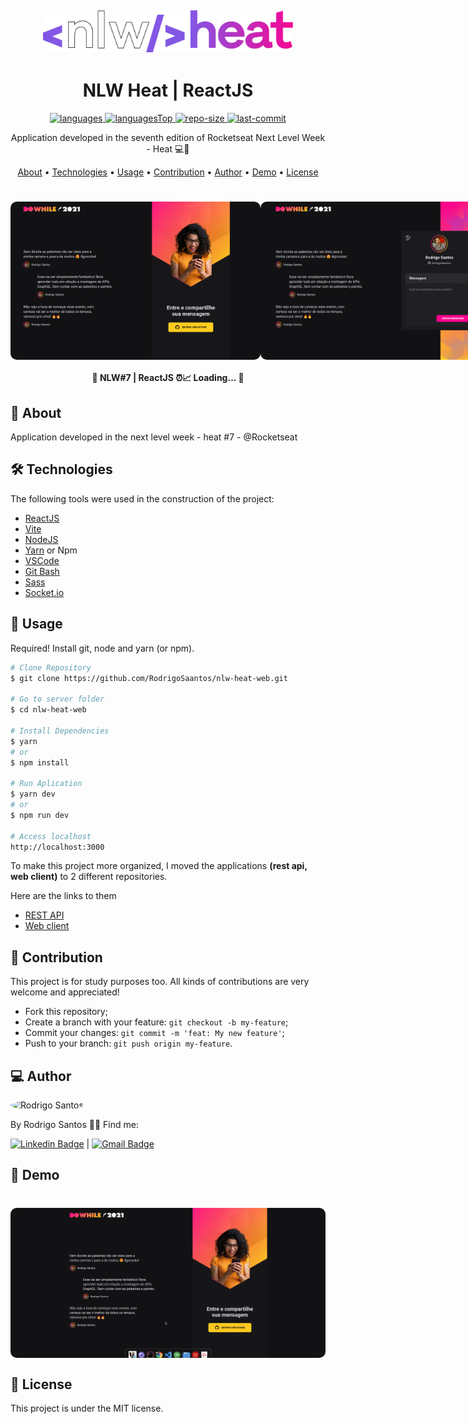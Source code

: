 <h2 align="center">
  <div>
    <img alt="Logo" title="#logo" src="public/nlw-heat.png" width="400"/>
  <div>
</h2>

<h1 align="center">
    NLW Heat | ReactJS
</h1>

<div align="center">

  <a href="">
    <img src="https://img.shields.io/github/languages/count/RodrigoSaantos/nlw-heat-web.svg?color=%238257E5" alt="languages" >
  </a>

  <a href="">
    <img src="https://img.shields.io/github/languages/top/RodrigoSaantos/nlw-heat-web.svg?color=%238257E5" alt="languagesTop" >
  </a>

  <a href="">
    <img src="https://img.shields.io/github/repo-size/RodrigoSaantos/nlw-heat-web.svg?color=%238257E5" alt="repo-size" >
  </a>

  <a href="">
    <img src="https://img.shields.io/github/last-commit/RodrigoSaantos/nlw-heat-web.svg?color=%238257E5" alt="last-commit" >
  </a>

</div>

<p align="center"> Application developed in the seventh edition of Rocketseat Next Level Week - Heat 💻🚀 </p>

<p align="center">
 <a href="#about">About</a> •
 <a href="#technologies">Technologies</a> •
 <a href="#usage">Usage</a> •
 <a href="#contribution">Contribution</a> •
 <a href="#author">Author</a> •
 <a href="#demo">Demo</a> •
 <a href="#license">License</a>
</p>

<h1 align="center">
  <div style="display: flex; flex-direction: row;">
    <img width="400" style="border-radius: 10px" height="auto" alt="Dashboard" title="Dashboard" src="public/home.png" />
    <img width="400" style="border-radius: 10px" height="auto" alt="Users" title="Users" src="public/login.png" />
  <div>
</h1>

<h4 align="center">
	 📝 NLW#7 | ReactJS ⏰📈 Loading...  📝
</h4>

<h2 id="about" > 🎯 About </h2>

Application developed in the next level week - heat #7 - @Rocketseat

<h2 id="technologies"> 🛠 Technologies </h2>

The following tools were used in the construction of the project:

- [ReactJS](https://reactjs.org)
- [Vite](https://vitejs.dev/)
- [NodeJS](https://nodejs.org/en/)
- [Yarn](https://yarnpkg.com) or Npm
- [VSCode](https://code.visualstudio.com)
- [Git Bash](https://gitforwindows.org/)
- [Sass](https://sass-lang.com/)
- [Socket.io](https://socket.io/)

<h2 id="usage" > 👷 Usage </h2>

Required! Install git, node and yarn (or npm).

```bash
# Clone Repository
$ git clone https://github.com/RodrigoSaantos/nlw-heat-web.git

# Go to server folder
$ cd nlw-heat-web

# Install Dependencies
$ yarn
# or
$ npm install

# Run Aplication
$ yarn dev
# or
$ npm run dev

# Access localhost
http://localhost:3000
```

To make this project more organized, I moved the applications **(rest api, web client)** to 2 different repositories.

Here are the links to them

- [REST API](https://github.com/RodrigoSaantos/nlw-heat-node.git)
- [Web client](https://github.com/RodrigoSaantos/nlw-heat-web.git)

<h2 id="contribution"> 🤝 Contribution </h2>

This project is for study purposes too. All kinds of contributions are very welcome and appreciated!

- Fork this repository;
- Create a branch with your feature: `git checkout -b my-feature`;
- Commit your changes: `git commit -m 'feat: My new feature'`;
- Push to your branch: `git push origin my-feature`.

<h2 id="author"> 💻 Author </h2>

<img style="border-radius: 50%;" src="https://github.com/RodrigoSaantos.png" width="100px;" alt="Rodrigo Santos"/>

By Rodrigo Santos 👋🏽 Find me:

[![Linkedin Badge](https://img.shields.io/badge/-RodrigoSantos-blue?style=flat-square&logo=Linkedin&logoColor=white&link=https://www.linkedin.com/in/rodrigo-dos-santos-silva-637225156/)](https://www.linkedin.com/in/rodrigo-dos-santos-silva-637225156/)
|
[![Gmail Badge](https://img.shields.io/badge/-contato.rodrigosaantos@gmail.com-c14438?style=flat-square&logo=Gmail&logoColor=white&link=mailto:contato.rodrigosaantos@gmail.com)](mailto:contato.rodrigosaantos@gmail.com)

<h2 id="demo"> 🎌 Demo </h2>

<h1 align="center">
  <div style="display: flex; flex-direction: row;">
    <img width="900" style="border-radius: 10px" height="auto" alt="Home" title="home" src="public/demo.gif" />
  <div>
</h1>



<h2 id="license"> 📝 License </h2>

This project is under the MIT license.
